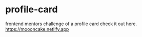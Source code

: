 # profile-card
frontend mentors challenge of a profile card
check it out here.
https://moooncake.netlify.app
